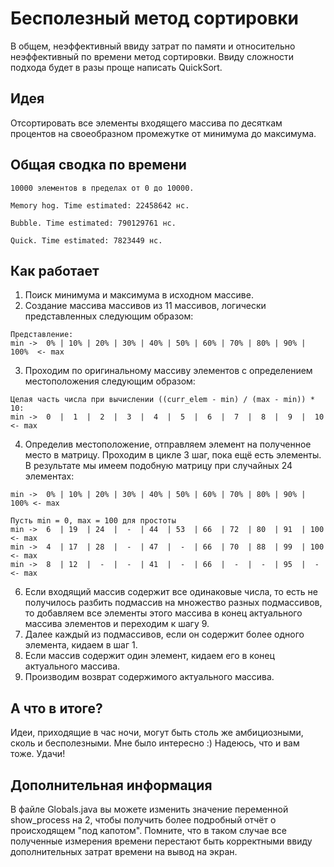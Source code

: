 # Бесполезный метод сортировки
В общем, неэффективный ввиду затрат по памяти и относительно неэффективный по времени метод сортировки. Ввиду сложности подхода будет в разы проще написать QuickSort.

## Идея
Отсортировать все элементы входящего массива по десяткам процентов на своеобразном промежутке от минимума до максимума.

## Общая сводка по времени
```
10000 элементов в пределах от 0 до 10000.

Memory hog. Time estimated: 22458642 нс.

Bubble. Time estimated: 790129761 нс.

Quick. Time estimated: 7823449 нс.
```
## Как работает
1. Поиск минимума и максимума в исходном массиве.
3. Создание массива массивов из 11 массивов, логически представленных следующим образом:
```
Представление:
min ->  0% | 10% | 20% | 30% | 40% | 50% | 60% | 70% | 80% | 90% | 100%  <- max
```
3. Проходим по оригинальному массиву элементов с определением местоположения следующим образом:
```
Целая часть числа при вычислении ((curr_elem - min) / (max - min)) * 10:
min ->  0  |  1  |  2  |  3  |  4  |  5  |  6  |  7  |  8  |  9  |  10  <- max
```
4. Определив местоположение, отправляем элемент на полученное место в матрицу. Проходим в цикле 3 шаг, пока ещё есть элементы. В результате мы имеем подобную матрицу при случайных 24 элементах:
```
min ->  0% | 10% | 20% | 30% | 40% | 50% | 60% | 70% | 80% | 90% | 100% <- max

Пусть min = 0, max = 100 для простоты 
min ->  6  | 19  | 24  |  -  | 44  | 53  | 66  | 72  | 80  | 91  | 100  <- max
min ->  4  | 17  | 28  |  -  | 47  |  -  | 66  | 70  | 88  | 99  | 100  <- max
min ->  8  | 12  |  -  |  -  | 41  |  -  | 66  |  -  |  -  | 95  |  -   <- max
```
6. Если входящий массив содержит все одинаковые числа, то есть не получилось разбить подмассив на множество разных подмассивов, то добавляем все элементы этого массива в конец актуального массива элементов и переходим к шагу 9.
7. Далее каждый из подмассивов, если он содержит более одного элемента, кидаем в шаг 1.
8. Если массив содержит один элемент, кидаем его в конец актуального массива.
9. Производим возврат содержимого актуального массива.

## А что в итоге?
Идеи, приходящие в час ночи, могут быть столь же амбициозными, сколь и бесполезными. Мне было интересно :) Надеюсь, что и вам тоже. Удачи!

## Дополнительная информация
В файле Globals.java вы можете изменить значение переменной show_process на 2, чтобы получить более подробный отчёт о происходящем "под капотом". Помните, что в таком случае все полученные измерения времени перестают быть корректными ввиду дополнительных затрат времени на вывод на экран. 